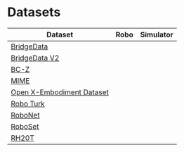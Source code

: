 # Datasets

| Dataset                                                      | Robo | Simulator |
| ------------------------------------------------------------ | ---- | --------- |
| [BridgeData](https://sites.google.com/view/bridgedata)       |      |           |
| [BridgeData V2](https://rail-berkeley.github.io/bridgedata/) |      |           |
| [BC-Z](https://sites.google.com/view/bc-z/home)              |      |           |
| [MIME](https://sites.google.com/view/mimedataset)            |      |           |
| [Open X-Embodiment Dataset](https://robotics-transformer-x.github.io/) |      |           |
| [Robo Turk](https://roboturk.stanford.edu/)                  |      |           |
| [RoboNet](https://www.robonet.wiki/)                         |      |           |
| [RoboSet](https://robopen.github.io/)                        |      |           |
| [RH20T](https://rh20t.github.io/)                            |      |           |
